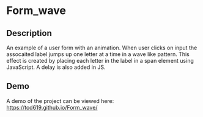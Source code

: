 # Form_wave

## Description

An example of a user form with an animation. When user clicks on input the assocaited label jumps up one letter at a time in a wave like pattern. This effect is created by placing each letter in the label in a span element using JavaScript. A delay is also added in JS.

## Demo

A demo of the project can be viewed here: https://tod619.github.io/Form_wave/
